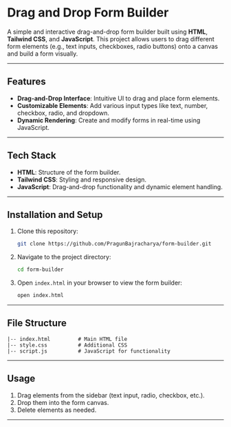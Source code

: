 # Drag and Drop Form Builder

A simple and interactive drag-and-drop form builder built using **HTML**, **Tailwind CSS**, and **JavaScript**. This project allows users to drag different form elements (e.g., text inputs, checkboxes, radio buttons) onto a canvas and build a form visually.

---

## Features

- **Drag-and-Drop Interface**: Intuitive UI to drag and place form elements.
- **Customizable Elements**: Add various input types like text, number, checkbox, radio, and dropdown.
- **Dynamic Rendering**: Create and modify forms in real-time using JavaScript.

---

## Tech Stack

- **HTML**: Structure of the form builder.
- **Tailwind CSS**: Styling and responsive design.
- **JavaScript**: Drag-and-drop functionality and dynamic element handling.

---

## Installation and Setup

1. Clone this repository:
   ```bash
   git clone https://github.com/PragunBajracharya/form-builder.git
   ```

2. Navigate to the project directory:
   ```bash
   cd form-builder
   ```

3. Open `index.html` in your browser to view the form builder:
   ```bash
   open index.html
   ```

---

## File Structure

```
|-- index.html         # Main HTML file
|-- style.css          # Additional CSS
|-- script.js          # JavaScript for functionality
```

---

## Usage

1. Drag elements from the sidebar (text input, radio, checkbox, etc.).
2. Drop them into the form canvas.
3. Delete elements as needed.

---